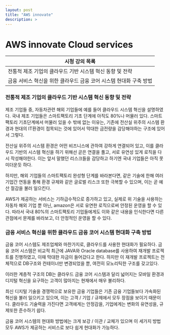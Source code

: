 ```yaml
---
layout: post
title: "AWS innovate"
description: >
---
```


# AWS innovate Cloud services

| **시청 강의 목록**                                                 |
| ------------------------------------------------------------------ |
| 전통적 제조 기업의 클라우드 기반 시스템 혁신 동향 및 전략          |
| 금융 서비스 혁신을 위한 클라우드 금융 코어 시스템 현대화 구축 방법 |

### **전통적 제조 기업의 클라우드 기반 시스템 혁신 동향 및 전략**

제조 기업들 중, 자동차관련 해외 기업들에 예를 들어 클라우드 시스템 혁신을 설명하였다. 국내 제조 기업들은 스마트팩토리 기초 단계에 아직도 80%나 머물러 있다. 스마트팩토리 기초단계에서 머물러 있을 수 밖에 없는 이유는, 기존에 전산실 위주의 시스템 환경과 현대의 IT환경이 접목되는 것에 있어서 막대한 금전량을 감당해야하는 구조에 있어서 그렇다.

전산실 위주의 시스템 환경은 어떤 비즈니스에 관하여 강하게 연결되어 있고, 이를 클라우드 기반의 시스템 혁신을 하기 위해선 곧은 연결을 풀고, 서로 유연성 있게 로직을 다시 작성해야한다. 이는 앞서 말했던 리스크들을 감당하고 하기엔 국내 기업들은 아직 못 미더운듯 하다.

하지만, 해외 기업들의 스마트팩토리 완성형 단계를 바라본다면, 같은 기술에 한해 여러 기업간 연동을 통해 환경 규제와 같은 글로벌 리스크 또한 극복할 수 있으며, 이는 곧 예산 절감을 불러 일으킨다.

AWS가 제공하는 서비스는 기하급수적으로 증가하고 있고, 실제로 위 기술을 사용하는 자동차 해외 기업 뿐 아닌, amazon은 서로 유연한 로직으로써 안정된 운영을 할 수 있다. 따라서 국내 80%의 스마트팩토리 기업들에게도 이와 같은 내용을 인식한다면 다른 관점에서 문제를 바라보고, 더 안정적인 운영을 할 수 있다.

### **금융 서비스 혁신을 위한 클라우드 금융 코어 시스템 현대화 구축 방법**

금융 코어 시스템도 제조업체와 마찬가지로, 클라우드를 사용한 현대화가 필요하다.
금융 코어 시스템은 비교적 최근에 JAVA와 Oracle database를 사용하여 재개발 프로젝트를 진행하였고, 이때 막대한 자금이 들어갔다고 한다. 하지만 이 재개발 프로젝트는 전체적으로 DB구조와 컨테이너만 변경되었을 뿐, 여전히 모노리틱한 구조를 갖고있다.

이러한 계층적 구조의 DB는 클라우드 금융 코어 시스템과 달리 넓어지는 모바일 환경과 디지털 혁신을 요구하는 고객이 많아지는 현재에서 매우 불리하다.

최신 디지털 기술을 경쟁력으로 보유한 금융 기업들은 기존 금융 기업들보다 가속화된 혁신을 불러 일으키고 있으며, 이는 고객 / 기업 / 규제에서 모두 장점을 보이기 때문이다.
클라우드 기술력을 가진다면 고객에게는 안정감을, 기업에게는 변화의 유연성을, 규제또한 준수하기 쉽다.

금융 코어 시스템의 현대화 방법에는 크게 보강 / 이관 / 교체가 있으며 이 세가지 방법 모두 AWS가 제공하는 서비스로 보다 쉽게 현대화가 가능하다.

